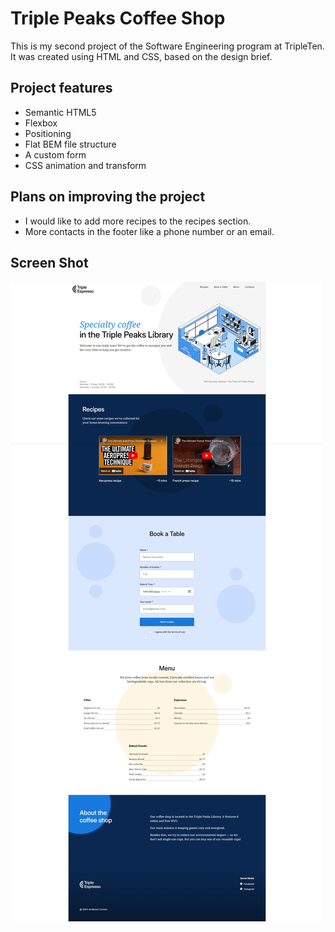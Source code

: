 # Triple Peaks Coffee Shop

This is my second project of the Software Engineering program at TripleTen. It was created using HTML and CSS, based on the design brief.

## Project features

- Semantic HTML5
- Flexbox
- Positioning
- Flat BEM file structure
- A custom form
- CSS animation and transform

## Plans on improving the project

- I would like to add more recipes to the recipes section.
- More contacts in the footer like a phone number or an email.

## Screen Shot

![alt text](./images/Screenshot_15-8-2024_13382_127.0.0.1.jpeg)
